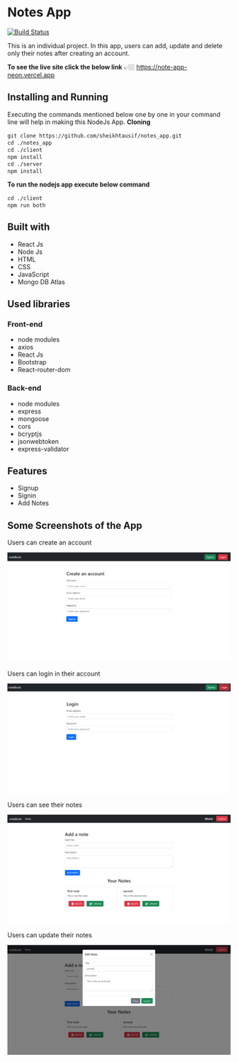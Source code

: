 # Notes App

[![Build Status](https://travis-ci.org/joemccann/dillinger.svg?branch=master)](https://travis-ci.org/joemccann/dillinger)

This is an individual project. In this app, users can add, update and delete only their notes after creating an account.

**To see the live site click the below link** 👉🏼 https://note-app-neon.vercel.app

## Installing and Running

Executing the commands mentioned below one by one in your command line will help in making this NodeJs App.
**Cloning**

```
git clone https://github.com/sheikhtausif/notes_app.git
cd ./notes_app
cd ./client
npm install
cd ./server
npm install
```

**To run the nodejs app execute below command**

```
cd ./client
npm run both
```

## Built with
<ul>
  <li>React Js</li>
  <li>Node Js</li>
  <li>HTML</li>
  <li>CSS</li>
  <li>JavaScript</li>
  <li>Mongo DB Atlas</li>
</ul>

## Used libraries
  <h3>Front-end</h3>
<ul>
  <li>node modules</li>
  <li>axios</li>
  <li>React Js</li>
  <li>Bootstrap</li>
  <li>React-router-dom</li>
</ul>

  <h3>Back-end</h3>
<ul>
  <li>node modules</li>
  <li>express</li>
  <li>mongoose</li>
  <li>cors</li>
  <li>bcryptjs</li>
  <li>jsonwebtoken</li>
  <li>express-validator</li>
</ul>

## Features
<ul>
  <li>Signup</li>
  <li>Signin</li>
  <li>Add Notes</li>
</ul>

  
## Some Screenshots of the App
<p>Users can create an account</p>
<img src="./screenshots/signup.png" />
<br/>
<p>Users can login in their account</p>
<img src="./screenshots/login.png" />
<br/>
<p>Users can see their notes</p>
<img src="./screenshots/home.png" />
<br/>
<p>Users can update their notes</p>
<img src="./screenshots/update.png" />
